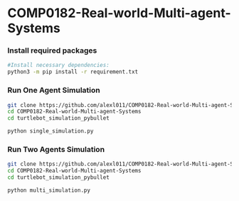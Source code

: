 # COMP0182-Real-world-Multi-agent-Systems
### Install required packages
```bash
#Install necessary dependencies: 
python3 -m pip install -r requirement.txt
```

### Run One Agent Simulation
```bash
git clone https://github.com/alexl011/COMP0182-Real-world-Multi-agent-Systems.git
cd COMP0182-Real-world-Multi-agent-Systems
cd turtlebot_simulation_pybullet

python single_simulation.py
```

### Run Two Agents Simulation
```bash
git clone https://github.com/alexl011/COMP0182-Real-world-Multi-agent-Systems.git
cd COMP0182-Real-world-Multi-agent-Systems
cd turtlebot_simulation_pybullet

python multi_simulation.py
```
